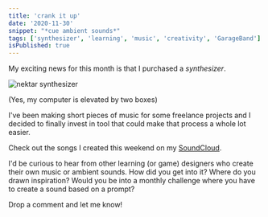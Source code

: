 ```yaml
---
title: 'crank it up'
date: '2020-11-30'
snippet: "*cue ambient sounds*"
tags: ['synthesizer', 'learning', 'music', 'creativity', 'GarageBand']
isPublished: true
---
```


My exciting news for this month is that I purchased a *synthesizer*. 

![nektar synthesizer](/images/synth.jpg)

(Yes, my computer is elevated by two boxes)

I've been making short pieces of music for some freelance projects and I decided to finally invest in tool that could make that process a whole lot easier. 

Check out the songs I created this weekend on my [SoundCloud](https://soundcloud.com/lars-mackenzie). 

I'd be curious to hear from other learning (or game) designers who create their own music or ambient sounds. How did you get into it? Where do you drawn inspiration? Would you be into a monthly challenge where you have to create a sound based on a prompt? 

Drop a comment and let me know!



